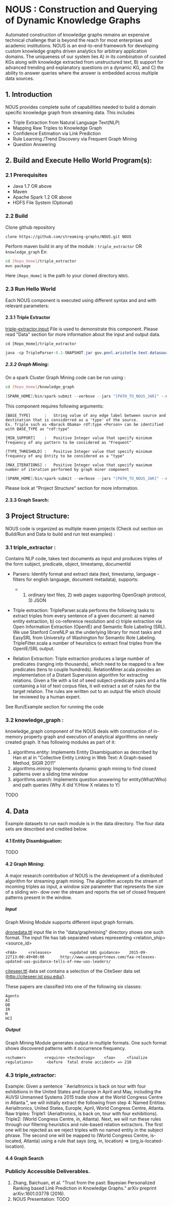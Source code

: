 # NOUS : Construction and Querying of Dynamic Knowledge Graphs
Automated construction of knowledge graphs remains an expensive technical challenge that
is beyond the reach for most enterprises and academic institutions.
NOUS is an end-to-end framework for developing custom knowledge graphs driven
analytics for arbitrary application domains.
The uniqueness of our system lies A) in its combination of curated KGs along with
knowledge extracted from unstructured text, B) support for advanced trending and explanatory
questions on a dynamic KG, and C) the ability to
answer queries where the answer is embedded across multiple data sources.

## 1. Introduction	
NOUS provides complete suite of capabilities needed to build a domain specific knowledge graph
from streaming data. This includes
 * Triple Extraction from Natural Language Text(NLP)
 * Mapping Raw Triples to Knowledge Graph
 * Confidence Estimation via Link Prediction
 * Rule Learning /Trend Discovery via Frequent Graph Mining
 * Question Answering

## 2. Build and Execute Hello World Program(s):
### 2.1 Prerequisites
* Java 1.7 OR above
* Maven
* Apache Spark 1.2 OR above
* HDFS File System (Optional)

### 2.2 Build
 Clone github repository 

` clone https://github.com/streaming-graphs/NOUS.git NOUS `

 Perform maven build in any of the module : `triple_extractor` OR `knowledge_graph` Ex:
 
 ```bash
 cd [Repo_Home]/triple_extractor
 mvn package
 ```
Here `[Repo_Home]` is the path to your cloned directory `NOUS`. 

### 2.3 Run Hello World
Each NOUS component is executed using different syntax and and with relevant parameters:

#### 2.3.1 Triple Extractor

[triple-extractor.input](https://github.com/streaming-graphs/NOUS/blob/master/examples/triple-extractor/triple-extractor.input) File is used to demonstrate this component. Please read "Data" section for more information about the input and output data.

`cd [Repo_Home]/triple_extractor`

```java
java -cp TripleParser-0.1-SNAPSHOT.jar gov.pnnl.aristotle.text.datasources.Plugins data/triple-extractor/triple-parser.input data/triple-extractor/triple.output
```



##### 2.3.2 Graph Mining:
On a spark Cluster Graph Mining code can be run using :

```bash
cd [Repo_Home]/knowledge_graph
```

```java
[SPARK_HOME]/bin/spark-submit --verbose --jars "[PATH_TO_NOUS_JAR]" --master [SPARK_MASTER]  --class "gov.pnnl.aristotle.algorithms.GraphMiner" target/knowledge_graph-0.1-SNAPSHOT-jar-with-dependencies.jar rdf:type 10 5 3 dronedata.ttl
```

This component requires following arguments:

```
[BASE_TYPE]      :   String value of any edge label between source and destination that is considerred as a 'type' of the source. 
Ex. Triple such as <Barack Obama> rdf:type <Person> can be identified with BASE_TYPE as "rdf:type"

[MIN_SUPPORT]    :   Positive Integer value that specify minimum frequency of any pattern to be considered as "Frequent"

[TYPE_THRESHOLD] :   Positive Integer value that specify minimum frequency of any Entity to be considered as a "type" 

[MAX_ITERATIONS] :   Positive Integer value that specify maximum number of iteration performed by graph miner component
```


```java
[SPARK_HOME]/bin/spark-submit --verbose --jars "[PATH_TO_NOUS_JAR]" --master [SPARK_MASTER]  --class "gov.pnnl.aristotle.algorithms.GraphMiner" [PATH_TO_NOUS_JAR]  [BASE_TYPE] [MIN_SUPPORT] [TYPE_THRESHOLD] [MAX_ITERATIONS] [INPUT_FILE_PATH]
```

Please look at "Project Structure" section for more information.

#### 2.3.3 Graph Search:


## 3 Project Structure: 

NOUS code is organized as multiple maven projects (Check out section on Build/Run and Data to build and run test examples) : 

### 3.1 triple_extractor : 

Contains NLP code, takes text documents as input and produces triples of the form
subject, predicate, object, timestamp, documentId
* Parsers:  Identify format and extract data (text, timestamp, language - filters for english language, document metadata), supports:
	* 1) ordinary text files, 2) web pages supporting OpenGraph protocol, 3) JSON 

* Triple extraction:  TripleParser.scala performs the following tasks to extract triples from every sentence of a given document: a) named entity extraction, b) co-reference resolution and c) triple extraction via Open Information Extraction (OpenIE) and Semantic Role Labeling (SRL).  We use Stanford CoreNLP as the underlying library for most tasks and EasySRL from University of Washington for Semantic Role Labeling. TripleFilter.scala a number of heuristics to extract final triples from the OpenIE/SRL output.

* Relation Extraction:  Triple extraction produces a large number of predicates (ranging into thousands), which need to be mapped to a few predicates (tens to couple hundreds).  RelationMiner.scala provides an implementation of a Distant Supervision algorithm for extracting relations.  Given a file with a list of seed subject-predicate pairs and a file containing a list of text corpus files, it will extract a set of rules for the target relation.  The rules are written out to an output file which should be reviewed by a human expert.  

See Run/Example section for running the code


### 3.2 knowledge_graph : 
knowledge_graph component of the NOUS deals with construction of in-memory property graph and execution of analytical algorithms on newly created graph. It has following modules as part of it:
1. algorithms.entity: Implements Entity Disambiguation as described by Han et al in "Collective Entity Linking in Web Text: A Graph-based Method, SIGIR 2011"
2. algorithms.mining: Implements dynamic graph mining to find closed patterns over a sliding time window
3. algorithms.search: Implements question answering for entity(What/Who) and path queries (Why X did Y/How X relates to Y)



TODO

## 4. Data

Example datasets to run each module is in the data directory. The four data sets are described and credited below.
#### 4.1 Entity Disambiguation: 

TODO

#### 4.2 Graph Mining:
A major research contribution of NOUS is the development of a distributed algorithm for streaming graph mining. The algorithm accepts the stream of incoming triples as input, a window size parameter that represents the size of a sliding win- dow over the stream and reports the set of closed frequent patterns present in the window. 

##### Input
Graph Mining Module supports different input graph formats. 

[dronedata.ttl](https://github.com/streaming-graphs/NOUS/blob/master/data/graphmining/dronedata.ttl) input file in the "data/graphmining" directory shows one such format. The input file has tab separated values representing <subject> <relation_ship> <object> <timestamp> <source_id>

`<FAA>     <releases>        <updated UAS guidance>    2015-09-22T13:00:49+00:00       http://www.uavexpertnews.com/faa-releases-updated-uas-guidance-tells-of-new-uas-leaders/`


[citeseer.ttl](https://github.com/streaming-graphs/NOUS/blob/master/data/graphmining/citeseer.lg) data set contains a selection of the CiteSeer data set (http://citeseer.ist.psu.edu/).

These papers are classified into one of the following six classes:

	Agents
	AI
	DB
	IR
	M
	HCI


##### Output

Graph Mining Module generates output in multiple formats. One such format shows discovered patterns with it occurrence frequency.

`<schumer>        <require> <technology>    <faa>     <finalize regulations>      <before  fatal drone accident> => 210`


### 4.3 triple_extractor:

Example:  Given a sentence ``Aerialtronics is back on tour with four exhibitions in the United States and Europe in April and May, including the AUVSI Unmanned Systems 2015 trade show at the World Congress Centre in Atlanta.", we will initially extract the following from step 4:
Named Entities: Aerialtronics, United States, Europle, April, World Congress Centre, Atlanta.
Raw triples: 
Triple1: (Aerialtronics, is back on, tour with four exhibitions).
Triple2: (World Congress Centre, in, Atlanta).
Next, we will run these rules through our filtering heuristics and rule-based relation extractors.  The first one will be rejected as we reject triples with no named entity in the subject phrase.  The second one will be mapped to (World Congress Centre, is-located, Atlanta) using a rule that says (org, in, location) => (org,is-located-location).
#### 4.4 Graph Search



### Publicly Accessible Deliverables.

1. Zhang, Baichuan, et al. "Trust from the past: Bayesian Personalized Ranking based Link Prediction in Knowledge Graphs." arXiv preprint arXiv:1601.03778 (2016).
2. NOUS Presentation: TODO
